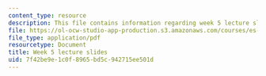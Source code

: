 ```yaml
---
content_type: resource
description: This file contains information regarding week 5 lecture slides.
file: https://ol-ocw-studio-app-production.s3.amazonaws.com/courses/es-s10-drugs-and-the-brain-spring-2013/7f42be9e1c0f8965bd5c942715ee501d_MITES_S10S13_Week5.pdf
file_type: application/pdf
resourcetype: Document
title: Week 5 lecture slides
uid: 7f42be9e-1c0f-8965-bd5c-942715ee501d
---
```

